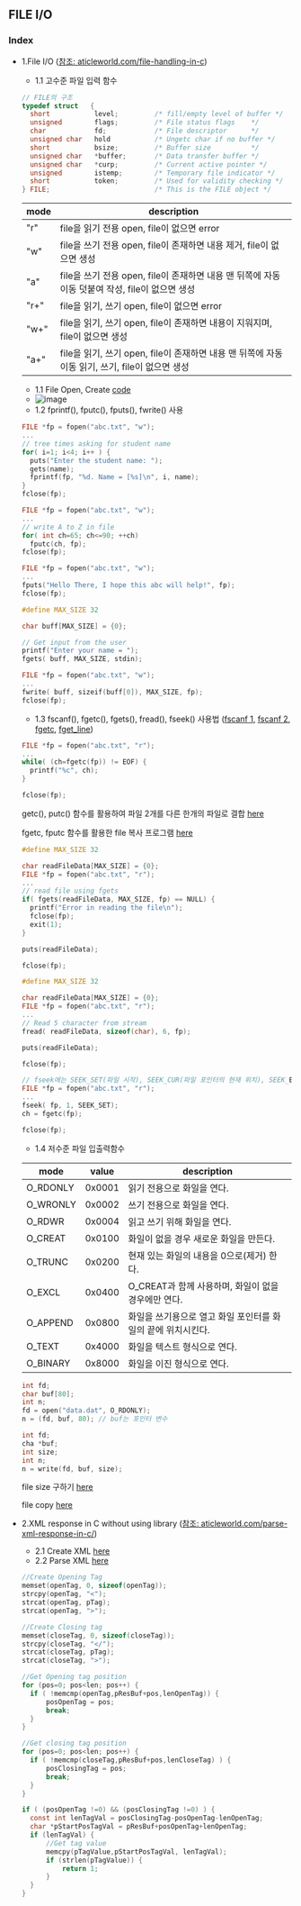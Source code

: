
## FILE I/O
### Index
* 1.File I/O ([참조: aticleworld.com/file-handling-in-c](https://aticleworld.com/file-handling-in-c/))
  *   1.1 고수준 파일 입력 함수
  ```c
  // FILE의 구조
  typedef struct   {
    short           level;         /* fill/empty level of buffer */
    unsigned        flags;         /* File status flags    */
    char            fd;            /* File descriptor      */
    unsigned char   hold           /* Ungetc char if no buffer */
    short           bsize;         /* Buffer size          */
    unsigned char   *buffer;       /* Data transfer buffer */
    unsigned char   *curp;         /* Current active pointer */
    unsigned        istemp;        /* Temporary file indicator */
    short           token;         /* Used for validity checking */
  } FILE;                          /* This is the FILE object */
  ```
  | mode | description |
  |--|--|
  | "r" | file을 읽기 전용 open, file이 없으면 error |
  | "w" | file을 쓰기 전용 open, file이 존재하면 내용 제거, file이 없으면 생성 |
  | "a" | file을 쓰기 전용 open, file이 존재하면 내용 맨 뒤쪽에 자동이동 덧붙여 작성, file이 없으면 생성 |
  | "r+" | file을 읽기, 쓰기 open, file이 없으면 error |
  | "w+" | file을 읽기, 쓰기 open, file이 존재하면 내용이 지워지며, file이 없으면 생성 |
  | "a+" | file을 읽기, 쓰기 open, file이 존재하면 내용 맨 뒤쪽에 자동이동 읽기, 쓰기, file이 없으면 생성 |
  
  *   1.1 File Open, Create [code](https://github.com/csbyun-data/C-Programming/blob/main/chap03/File/Create_File.c)
  *   ![image](https://github.com/user-attachments/assets/93bb7595-bba8-4e44-84df-d2a2553b606d)
  *   1.2 fprintf(), fputc(), fputs(), fwrite() 사용
  ```c
  FILE *fp = fopen("abc.txt", "w");
  ...
  // tree times asking for student name
  for( i=1; i<4; i++ ) {
    puts("Enter the student name: ");
    gets(name);
    fprintf(fp, "%d. Name = [%s]\n", i, name);
  }
  fclose(fp);
  ```
  ```c
  FILE *fp = fopen("abc.txt", "w");
  ...
  // write A to Z in file
  for( int ch=65; ch<=90; ++ch)
    fputc(ch, fp);
  fclose(fp);
  ```
  ```c
  FILE *fp = fopen("abc.txt", "w");
  ...
  fputs("Hello There, I hope this abc will help!", fp);
  fclose(fp);
  ```
  ```c
  #define MAX_SIZE 32

  char buff[MAX_SIZE] = {0};

  // Get input from the user
  printf("Enter your name = ");
  fgets( buff, MAX_SIZE, stdin);
  
  FILE *fp = fopen("abc.txt", "w");
  ...
  fwrite( buff, sizeif(buff[0]), MAX_SIZE, fp);
  fclose(fp);
  ```  
  *   1.3 fscanf(), fgetc(), fgets(), fread(), fseek() 사용법 ([fscanf 1](https://github.com/csbyun-data/C-Programming/blob/main/chap03/File/fscanf_func1.c), [fscanf 2](https://github.com/csbyun-data/C-Programming/blob/main/chap03/File/fscanf_func2.c), [fgetc](https://github.com/csbyun-data/C-Programming/blob/main/chap03/File/fgetc_func1.c), [fget_line](https://github.com/csbyun-data/C-Programming/blob/main/chap03/File/fget_line_func1.c))
  ```c
  FILE *fp = fopen("abc.txt", "r");
  ...
  while( (ch=fgetc(fp)) != EOF) {
    printf("%c", ch);
  }
  
  fclose(fp);
  ```
  getc(), putc() 함수를 활용하여 파일 2개를 다른 한개의 파일로 결합 [here](https://github.com/csbyun-data/C-Programming/blob/main/chap03/File/combine_file.c)
  
  fgetc, fputc 함수를 활용한 file 복사 프로그램 [here](https://github.com/csbyun-data/C-Programming/blob/main/chap03/File/file_copy1.c)
  ```c
  #define MAX_SIZE 32
  
  char readFileData[MAX_SIZE] = {0};
  FILE *fp = fopen("abc.txt", "r");
  ...
  // read file using fgets
  if( fgets(readFileData, MAX_SIZE, fp) == NULL) {
    printf("Error in reading the file\n");
    fclose(fp);
    exit(1);
  }

  puts(readFileData);
  
  fclose(fp);
  ```
  ```c
  #define MAX_SIZE 32
  
  char readFileData[MAX_SIZE] = {0};
  FILE *fp = fopen("abc.txt", "r");
  ...
  // Read 5 character from stream
  fread( readFileData, sizeof(char), 6, fp);

  puts(readFileData);
  
  fclose(fp);
  ```
  ```c
  // fseek에는 SEEK_SET(파일 시작), SEEK_CUR(파일 포인터의 현재 위치), SEEK_END(파일 종료)
  FILE *fp = fopen("abc.txt", "r");
  ...
  fseek( fp, 1, SEEK_SET);
  ch = fgetc(fp);

  fclose(fp);
  ```
  *   1.4 저수준 파일 입출력함수
  
  | mode | value | description |
  |--|--|--|
  | O_RDONLY | 0x0001 | 읽기 전용으로 화일을 연다. |
  | O_WRONLY | 0x0002 | 쓰기 전용으로 화일을 연다. |
  | O_RDWR | 0x0004 | 읽고 쓰기 위해 화일을 연다. |
  | O_CREAT | 0x0100 | 화일이 없을 경우 새로운 화일을 만든다. |
  | O_TRUNC | 0x0200 | 현재 있는 화일의 내용을 0으로(제거) 한다. |
  | O_EXCL | 0x0400 | O_CREAT과 함께 사용하며, 화일이 없을 경우에만 연다. |
  | O_APPEND | 0x0800 | 화일을 쓰기용으로 열고 화일 포인터를 화일의 끝에 위치시킨다. |
  | O_TEXT | 0x4000 | 화일을 텍스트 형식으로 연다. |
  | O_BINARY | 0x8000 | 화일을 이진 형식으로 연다. |
  ```c
  int fd;
  char buf[80];
  int n;
  fd = open("data.dat", O_RDONLY);
  n = (fd, buf, 80); // buf는 포인터 변수
  ```
  ```c
  int fd;
  cha *buf;
  int size;
  int n;
  n = write(fd, buf, size);
  ```
  file size 구하기 [here](https://github.com/csbyun-data/C-Programming/blob/main/chap03/File/file_size1.c)
  
  file copy [here](https://github.com/csbyun-data/C-Programming/blob/main/chap03/File/file_copy2.c)
  
* 2.XML response in C without using library
([참조: aticleworld.com/parse-xml-response-in-c/](https://aticleworld.com/parse-xml-response-in-c/))
  *   2.1 Create XML [here](https://github.com/csbyun-data/C-Programming/blob/main/chap03/XML/Create_XML_ex1.c)
  *   2.2 Parse XML [here](https://github.com/csbyun-data/C-Programming/blob/main/chap03/XML/Parse_XML_ex1.c)
  ```c
  //Create Opening Tag
  memset(openTag, 0, sizeof(openTag));
  strcpy(openTag, "<");
  strcat(openTag, pTag);
  strcat(openTag, ">");

  //Create Closing tag
  memset(closeTag, 0, sizeof(closeTag));
  strcpy(closeTag, "</");
  strcat(closeTag, pTag);
  strcat(closeTag, ">");
  ```
  ```c
  //Get Opening tag position
  for (pos=0; pos<len; pos++) {
    if ( !memcmp(openTag,pResBuf+pos,lenOpenTag)) {
        posOpenTag = pos;
        break;
    }
  }

  //Get closing tag position
  for (pos=0; pos<len; pos++) {
    if ( !memcmp(closeTag,pResBuf+pos,lenCloseTag) ) {
        posClosingTag = pos;
        break;
    }
  }
  ```
  ```c
  if ( (posOpenTag !=0) && (posClosingTag !=0) ) {
    const int lenTagVal = posClosingTag-posOpenTag-lenOpenTag;
    char *pStartPosTagVal = pResBuf+posOpenTag+lenOpenTag;
    if (lenTagVal) {
        //Get tag value
        memcpy(pTagValue,pStartPosTagVal, lenTagVal);
        if (strlen(pTagValue)) {
            return 1;
        }
    }
  }
  ```
